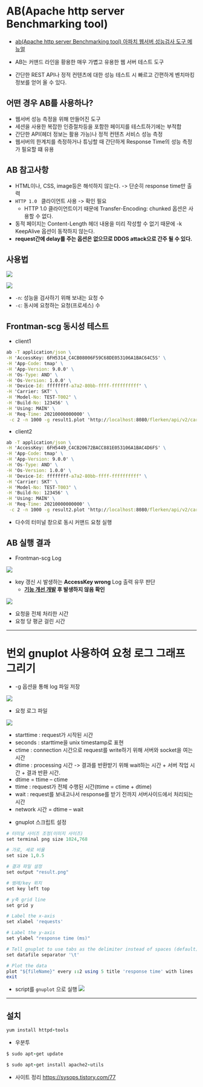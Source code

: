 # AB(Apache http server Benchmarking tool)
* [ab(Apache http server Benchmarking tool) 아파치 웹서버 성능검사 도구 메뉴얼](https://httpd.apache.org/docs/2.4/programs/ab.html)

* AB는 커맨드 라인을 황용한 매우 가볍고 유용한 웹 서버 테스트 도구
* 간단한 REST API나 정적 컨텐츠에 대한 성능 테스트 시 빠르고 간편하게 벤치마킹 정보를 얻어 올 수 있다.

## 어떤 경우 AB를 사용하나?
* 웹서버 성능 측정을 위해 만들어진 도구
* 세션을 사용한 복잡한 인증절차등을 포함한 페이지를 테스트하기에는 부적합
* 간단한 API(헤더 정보는 활용 가능)나 정적 컨텐츠 서비스 성능 측정
* 웹서버의 한계치를 측정하거나 튜닝할 때 간단하게 Response Time의 성능 측정가 필요할 떄 유용

## AB 참고사항
* HTML이나, CSS, image등은 해석하지 않는다. -> 단순히 response time만 출력
* `HTTP 1.0 ` 클라이언트 사용 -> 확인 필요
  + HTTP 1.0 클라이언트이기 때문에 Transfer-Encoding: chunked 옵션은 사용할 수 없다.
* 동적 페이지는 Content-Length 헤더 내용을 미리 작성할 수 없기 때문에 -k KeepAlive 옵션이 동작하지 않는다.
* **request간에 delay를 주는 옵션은 없으므로 DDOS attack으로 간주 될 수 있다.**


## 사용법
![](https://github.com/charllossdev/TIL/blob/master/network/tool/assets/ab-478fdd9d.png?raw=true)

![](https://github.com/charllossdev/TIL/blob/master/network/tool/assets/ab-59530129.png?raw=true)

* `-n`: 성능을 검사하기 위해 보내는 요청 수
* `-c`: 동시에 요청하는 요청(프로세스) 수


## Frontman-scg 동시성 테스트

* client1
```cmd
ab -T application/json \
-H 'AccessKey: 6FH5314_C4CB08006F59C68DE053106A1BAC64C5S' \
-H 'App-Code: tmap' \
-H 'App-Version: 9.0.0' \
-H 'Os-Type: AND' \
-H 'Os-Version: 1.0.0' \
-H 'Device-Id: ffffffff-a7a2-80bb-ffff-ffffffffff' \
-H 'Carrier: SKT' \
-H 'Model-No: TEST-T002' \
-H 'Build-No: 123456' \
-H 'Using: MAIN' \
-H 'Req-Time: 20210000000000' \
 -c 2 -n 1000 -g result1.plot 'http://localhost:8080/flerken/api/v2/car-info/$userKey'
```
* client2
```cmd
ab -T application/json \
-H 'AccessKey: 6FH5449_C4CB20672BACC881E053106A1BAC4D6FS' \
-H 'App-Code: tmap' \
-H 'App-Version: 9.0.0' \
-H 'Os-Type: AND' \
-H 'Os-Version: 1.0.0' \
-H 'Device-Id: ffffffff-a7a2-80bb-ffff-ffffffffff' \
-H 'Carrier: SKT' \
-H 'Model-No: TEST-T003' \
-H 'Build-No: 123456' \
-H 'Using: MAIN' \
-H 'Req-Time: 20210000000000' \
 -c 2 -n 1000 -g result2.plot 'http://localhost:8080/flerken/api/v2/car-info/$userKey'
```

* 다수의 터미널 창으로 동시 커맨드 요청 실행


## AB 실행 결과

* Frontman-scg Log

![](https://tmobi.atlassian.net/secure/attachment/638857/638857_image-2021-12-22-15-58-50-455.png)

* key 갱신 시 발생하는 **AccessKey wrong** Log 출력 유무 판단
  + **[기능 개선 개발](https://tde.sktelecom.com/stash/projects/TSSQUARE/repos/frontman-scg/pull-requests/63/overview) 후 발생하지 않음 확인**



![](https://github.com/charllossdev/TIL/blob/master/network/tool/assets/ab-506118e4.png?raw=true)

* 요청을 전체 처리한 시간
* 요청 당 평균 걸린 시간

---



# 번외 gnuplot 사용하여 요청 로그 그래프 그리기

* -g 옵션을 통해 log 파일 저장

![](https://github.com/charllossdev/TIL/blob/master/network/tool/assets/ab-136f2e86.png?raw=true)

* 요청 로그 파일

![](https://github.com/charllossdev/TIL/blob/master/network/tool/assets/ab-f1dbb6cf.png?raw=true)

  + starttime : request가 시작된 시간
  + seconds : starttime을 unix timestamp로 표현
  + ctime : connection 시간으로 request를 write하기 위해 서버와 socket을 여는 시간
  + dtime : processing 시간 -> 결과를 반환받기 위해 wait하는 시간 + 서버 작업 시간 + 결과 반환 시간.
  + dtime = ttime – ctime
  + ttime : request가 전체 수행된 시간(ttime = ctime + dtime)
  + wait : request를 보내고나서 response를 받기 전까지 서버사이드에서 처리되는 시간
  + network 시간 = dtime – wait


* gnuplot 스크립트 설정
```ruby
# 터미널 사이즈 조정(이미지 사이즈)
set terminal png size 1024,768

# 가로, 세로 비율
set size 1,0.5

# 결과 파일 설정
set output "result.png"

# 범례/key 위치
set key left top

# y축 grid line
set grid y

# Label the x-axis
set xlabel 'requests'

# Label the y-axis
set ylabel "response time (ms)"

# Tell gnuplot to use tabs as the delimiter instead of spaces (default)
set datafile separator '\t'

# Plot the data
plot "${fileName}" every ::2 using 5 title 'response time' with lines
exit
```

* script를 `gnuplot` 으로 실행
![](https://github.com/charllossdev/TIL/blob/master/network/tool/assets/ab-a09af2aa.png?raw=true)

---
## 설치

```ruby
yum install httpd-tools
```

* 우분투

```ruby
$ sudo apt-get update

$ sudo apt-get install apache2-utils
```



* 사이트 정리 https://sysops.tistory.com/77
